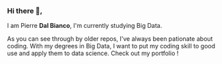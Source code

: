 ### Hi there 👋,

I am Pierre **Dal Bianco**, I'm currently studying Big Data.

As you can see through by older repos, I've always been pationate about coding. With my degrees in Big Data, I want to put my coding skill to good use and apply them to data science. Check out my portfolio !

<!--
**pierre-db/pierre-db** is a ✨ _special_ ✨ repository because its `README.md` (this file) appears on your GitHub profile.

Here are some ideas to get you started:

- 🔭 I’m currently working on ...
- 🌱 I’m currently learning ...
- 👯 I’m looking to collaborate on ...
- 🤔 I’m looking for help with ...
- 💬 Ask me about ...
- 📫 How to reach me: ...
- 😄 Pronouns: ...
- ⚡ Fun fact: ...
-->
